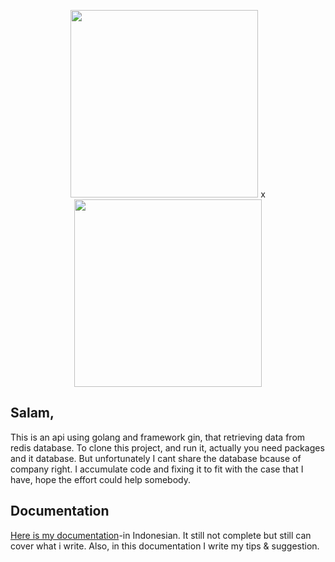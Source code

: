<p align="center">
  <img src="https://avatars1.githubusercontent.com/u/7894478?s=400&v=4" width="300">
  x 
  <img src="https://cdn-images-1.medium.com/max/1200/1*ngGAAMf8Sw4jCJ_nP2Qt5A.png" width="300">
</p>

## Salam,

This is an api using golang and framework gin, that retrieving data from redis database. 
To clone this project, and run it, actually you need packages and it database.
But unfortunately I cant share the database bcause of company right. 
I accumulate code and fixing it to fit with the case that I have, hope the effort could help somebody. 

## Documentation

[Here is my documentation](https://drive.google.com/file/d/1jVgHTtGfFtciSEIx4MRxLEjaEs94ikY2/view?usp=sharing)-in Indonesian. It still not complete but still can cover what i write. Also, in this documentation I write my tips & suggestion. 
